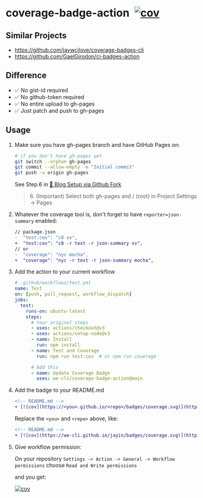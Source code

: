 # coverage-badge-action&nbsp;&nbsp;[![cov](https://llueder.github.io/coverage-badge-action-pytest/badges/coverage.svg)](https://github.com/llueder/coverage-badge-action-pytest/actions)


## Similar Projects

- https://github.com/jaywcjlove/coverage-badges-cli
- https://github.com/GaelGirodon/ci-badges-action

## Difference

- ✅ No gist-id required
- ✅ No github-token required
- ✅ No entire upload to gh-pages
- ✅ Just patch and push to gh-pages

## Usage

1. Make sure you have gh-pages branch and have GitHub Pages on:

    ```sh
    # if you don't have gh-pages yet
    git switch --orphan gh-pages
    git commit --allow-empty -m "Initial commit"
    git push -u origin gh-pages
    ```

    See Step.6 in [🚀 Blog Setup via Github Fork](https://fritx.github.io/silent/?2022/09/blog-setup-via-github-fork)

    > 6\. (Important) Select both gh-pages and / (root) in Project Settings -> Pages


2. Whatever the coverage tool is, don't forget to have `reporter=json-summary` enabled:

    ```diff
    // package.json
    -  "test:cov": "c8 xv",
    +  "test:cov": "c8 -r text -r json-summary xv",
    // or
    -  "coverage": "nyc mocha",
    +  "coverage": "nyc -r text -r json-summary mocha",
    ```

3. Add the action to your current workflow

    ```yml
    # .github/workflows/test.yml
    name: Test
    on: [push, pull_request, workflow_dispatch]
    jobs:
      test:
        runs-on: ubuntu-latest
        steps:
          # Your original steps
          - uses: actions/checkout@v3
          - uses: actions/setup-node@v3
          - name: Install
            run: npm install
          - name: Test and Coverage
            run: npm run test:cov  # or npm run coverage

          # Add this
          - name: Update Coverage Badge
            uses: we-cli/coverage-badge-action@main
    ```

4. Add the badge to your README.md

    ```diff
    <!-- README.md -->
    + [![cov](https://<you>.github.io/<repo>/badges/coverage.svg)](https://github.com/<you>/<repo>/actions)
    ```

    Replace the `<you>` and `<repo>` above, like:

    ```diff
    <!-- README.md -->
    + [![cov](https://we-cli.github.io/jayin/badges/coverage.svg)](https://github.com/we-cli/jayin/actions)
    ```

5. Give workflow permission:

    On your repository `Settings -> Action -> General -> Workflow permissions` choose `Read and Write permissions`


    and you get:
    
    [![cov](https://we-cli.github.io/coverage-badge-action/badges/coverage.svg)](https://github.com/we-cli/coverage-badge-action/actions)
